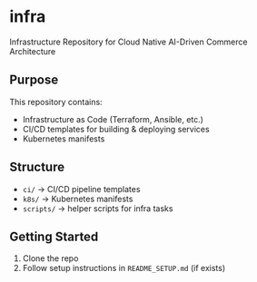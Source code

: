 # infra
Infrastructure Repository for Cloud Native AI-Driven Commerce Architecture

## Purpose
This repository contains:
- Infrastructure as Code (Terraform, Ansible, etc.)
- CI/CD templates for building & deploying services
- Kubernetes manifests

## Structure
- `ci/` → CI/CD pipeline templates
- `k8s/` → Kubernetes manifests
- `scripts/` → helper scripts for infra tasks

## Getting Started
1. Clone the repo
2. Follow setup instructions in `README_SETUP.md` (if exists)

